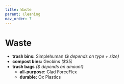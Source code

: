 ```yaml
---
title: Waste
parent: Cleaning
nav_order: 7
---
```

# Waste

- **trash bins:** Simplehuman *($ depends on type + size)*
- **compost bins:** Geobins *($35)*
- **trash bags** *($ depends on amount)*
	- **all-purpose:** Glad ForceFlex 
	- **durable:** Ox Plastics
